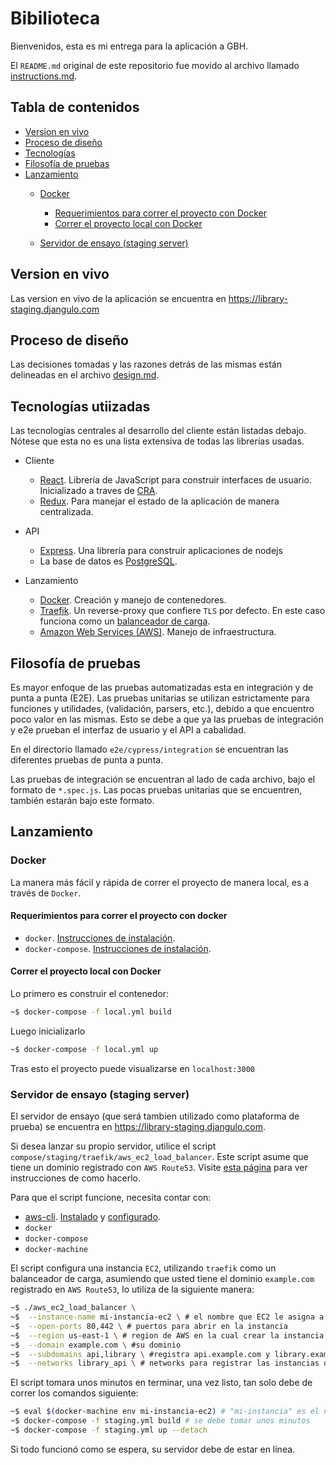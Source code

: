 # Bibilioteca

Bienvenidos, esta es mi entrega para la aplicación a GBH.

El `README.md` original de este repositorio fue movido al archivo llamado [instructions.md](./instructions.md).

## Tabla de contenidos

- [Version en vivo](#live-version)
- [Proceso de diseño](#design-process)
- [Tecnologías](#technologies)
- [Filosofía de pruebas](#testing-philosophy)
- [Lanzamiento](#deployment)
  - [Docker](#docker)
    - [Requerimientos para correr el proyecto con Docker](#requirements-docker)
    - [Correr el proyecto local con Docker](#run-locally-docker)
  
  - [Servidor de ensayo (staging server)](#staging-server)

## Version en vivo<a name="live-version"></a>

Las version en vivo de la aplicación se encuentra en <a target="_blank" rel="noopener noreferrer" href="https://library-staging.djangulo.com">https://library-staging.djangulo.com</a>

## Proceso de diseño<a name="design-process"></a>

Las decisiones tomadas y las razones detrás de las mismas están delineadas en el archivo [design.md](./design.md).

## Tecnologías utiizadas<a name="technologies"></a>

  Las tecnologías centrales al desarrollo del cliente están listadas debajo. Nótese que esta no es una lista extensiva de todas las librerías usadas.

- Cliente

  - <a target="_blank" rel="noopener noreferrer" href="https://reactjs.org/">React</a>. Librería de JavaScript para construir interfaces de usuario. Inicializado a traves de <a target="_blank" rel="noopener noreferrer" href="https://github.com/facebook/create-react-app">CRA</a>.
  - <a target="_blank" rel="noopener noreferrer" href="https://redux.js.org/">Redux</a>. Para manejar el estado de la aplicación de manera centralizada.

- API

  - <a target="_blank" rel="noopener noreferrer" href="https://expressjs.com/">Express</a>. Una librería para construir aplicaciones de nodejs
  - La base de datos es <a target="_blank" rel="noopener noreferrer" href="https://www.postgresql.org/">PostgreSQL</a>.

- Lanzamiento

  - <a target="_blank" rel="noopener noreferrer" href="https://www.docker.com/">Docker</a>. Creación y manejo de contenedores.
  - <a target="_blank" rel="noopener noreferrer" href="https://traefik.io">Traefik</a>. Un reverse-proxy que confiere `TLS` por defecto. En este caso funciona como un <a target="_blank" rel="noopener noreferrer" href="https://es.wikipedia.org/wiki/Balance_de_carga">balanceador de carga</a>.
  - <a target="_blank" rel="noopener noreferrer" href="https://aws.amazon.com/">Amazon Web Services (AWS)</a>. Manejo de infraestructura.

## Filosofía de pruebas<a name="testing-philosophy"></a>

Es mayor enfoque de las pruebas automatizadas esta en integración y de punta a punta (E2E).
Las pruebas unitarias se utilizan estrictamente para funciones y utilidades, (validación, parsers, etc.), debido a que encuentro poco valor en las mismas. Esto se debe a que ya las pruebas de integración y e2e prueban el interfaz de usuario y el API a cabalidad.

En el directorio llamado `e2e/cypress/integration` se encuentran las diferentes pruebas de punta a punta.

Las pruebas de integración se encuentran al lado de cada archivo, bajo el formato de `*.spec.js`. Las pocas pruebas unitarias que se encuentren, también estarán bajo este formato.

## Lanzamiento<a name="deployment"></a>

### Docker

La manera más fácil y rápida de correr el proyecto de manera local, es a través de `Docker`.

#### Requerimientos para correr el proyecto con docker<a name="requirements-docker"></a>

- `docker`. <a target="_blank" rel="noopener noreferrer" href="https://docs.docker.com/install/linux/docker-ce/ubuntu/">Instrucciones de instalación</a>.
- `docker-compose`. <a target="_blank" rel="noopener noreferrer" href="(https://docs.docker.com/compose/install/">Instrucciones de instalación</a>.

#### Correr el proyecto local con Docker<a name="run-locally-docker"></a>

Lo primero es construir el contenedor:

```bash
~$ docker-compose -f local.yml build
```

Luego inicializarlo

```bash
~$ docker-compose -f local.yml up
```

Tras esto el proyecto puede visualizarse en `localhost:3000`

### Servidor de ensayo (staging server)<a name="staging-server"></a>

El servidor de ensayo (que será tambien utilizado como plataforma de prueba) se encuentra en <a target="_blank" rel="noopener noreferrer" href="https://library-staging.djangulo.com">https://library-staging.djangulo.com</a>.

Si desea lanzar su propio servidor, utilice el script  `compose/staging/traefik/aws_ec2_load_balancer`. Este script asume que tiene un dominio registrado con `AWS Route53`. Visite <a target="_blank" rel="noopener noreferrer" href="https://docs.aws.amazon.com/Route53/latest/DeveloperGuide/domain-register.html">esta página</a> para ver instrucciones de como hacerlo.

Para que el script funcione, necesita contar con:

- <a target="_blank" rel="noopener noreferrer" href="https://aws.amazon.com/cli/">aws-cli</a>. <a target="_blank" rel="noopener noreferrer" href="https://docs.aws.amazon.com/cli/latest/userguide/cli-chap-install.html">Instalado</a> y <a target="_blank" rel="noopener noreferrer" href="https://docs.aws.amazon.com/cli/latest/userguide/cli-chap-configure.html">configurado</a>.
- `docker`
- `docker-compose`
- `docker-machine`

El script configura una instancia `EC2`, utilizando `traefik` como un balanceador de carga, asumiendo que usted tiene el dominio `example.com` registrado en `AWS Route53`, lo utiliza de la siguiente manera:

```bash
~$ ./aws_ec2_load_balancer \
~$  --instance-name mi-instancia-ec2 \ # el nombre que EC2 le asigna a su instancia, es también el nombre por el cual docker-machine se refiere a la misma
~$  --open-ports 80,442 \ # puertos para abrir en la instancia
~$  --region us-east-1 \ # region de AWS en la cual crear la instancia
~$  --domain example.com \ #su dominio
~$  --subdomains api,library \ #registra api.example.com y library.example.com
~$  --networks library_api \ # networks para registrar las instancias de docker en el docker-compose
```

El script tomara unos minutos en terminar, una vez listo, tan solo debe de correr los comandos siguiente:

```bash
~$ eval $(docker-machine env mi-instancia-ec2) # "mi-instancia" es el nombre de su instancia EC2
~$ docker-compose -f staging.yml build # se debe tomar unos minutos
~$ docker-compose -f staging.yml up --detach
```

Si todo funcionó como se espera, su servidor debe de estar en línea.

